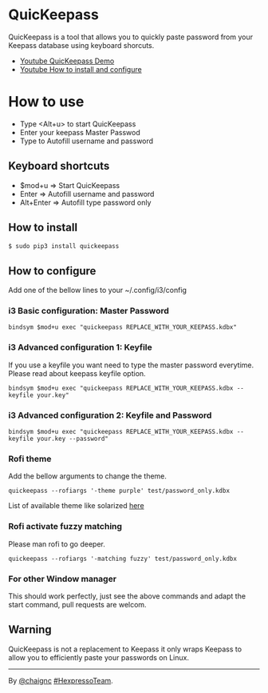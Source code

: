 # QuicKeepass
QuicKeepass is a tool that allows you to quickly paste password from your Keepass database using keyboard shorcuts.

* [Youtube QuicKeepass Demo](https://www.youtube.com/watch?v=1gRADHlXerM)
* [Youtube How to install and configure](https://www.youtube.com/watch?v=R2L0lEDUhGE)

# How to use
* Type <Alt+u> to start QuicKeepass
* Enter your keepass Master Passwod
* Type <Enter> to Autofill username and password

## Keyboard shortcuts

* $mod+u      =>      Start QuicKeepass
* Enter       =>      Autofill username and password
* Alt+Enter   =>      Autofill type password only

## How to install
```sh
$ sudo pip3 install quickeepass
```

## How to configure

Add one of the bellow lines to your ~/.config/i3/config

### i3 Basic configuration: Master Password
```
bindsym $mod+u exec "quickeepass REPLACE_WITH_YOUR_KEEPASS.kdbx"
```

### i3 Advanced configuration 1: Keyfile

If you use a keyfile you want need to type the master password everytime.
Please read about keepass keyfile option.

```
bindsym $mod+u exec "quickeepass REPLACE_WITH_YOUR_KEEPASS.kdbx --keyfile your.key"
```

### i3 Advanced configuration 2: Keyfile and Password

```
bindsym $mod+u exec "quickeepass REPLACE_WITH_YOUR_KEEPASS.kdbx --keyfile your.key --password"
```

### Rofi theme
Add the bellow arguments to change the theme.

```quickeepass --rofiargs '-theme purple' test/password_only.kdbx```

List of available theme like solarized [here](https://github.com/davatorium/rofi-themes/tree/master/Official%20Themes)

### Rofi activate fuzzy matching
Please man rofi to go deeper.

```quickeepass --rofiargs '-matching fuzzy' test/password_only.kdbx```

### For other Window manager

This should work perfectly, just see the above commands and adapt the start command, pull requests are welcom.


## Warning
QuicKeepass is not a replacement to Keepass it only wraps Keepass to allow you to efficiently paste your passwords on Linux.

----
By [@chaignc][] [#HexpressoTeam][hexpresso].


[hexpresso]:     https://hexpresso.github.io
[@chaignc]:    https://twitter.com/chaignc
